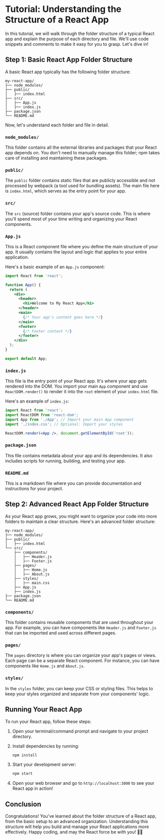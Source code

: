 # Tutorial: Understanding the Structure of a React App

In this tutorial, we will walk through the folder structure of a typical React app and explain the purpose of each directory and file. We'll use code snippets and comments to make it easy for you to grasp. Let's dive in!

## Step 1: Basic React App Folder Structure

A basic React app typically has the following folder structure:

```
my-react-app/
├── node_modules/
├── public/
│   ├── index.html
├── src/
│   ├── App.js
│   ├── index.js
├── package.json
└── README.md
```

Now, let's understand each folder and file in detail.

### `node_modules/`

This folder contains all the external libraries and packages that your React app depends on. You don't need to manually manage this folder; npm takes care of installing and maintaining these packages.

### `public/`

The `public` folder contains static files that are publicly accessible and not processed by webpack (a tool used for bundling assets). The main file here is `index.html`, which serves as the entry point for your app.

### `src/`

The `src` (source) folder contains your app's source code. This is where you'll spend most of your time writing and organizing your React components.

### `App.js`

This is a React component file where you define the main structure of your app. It usually contains the layout and logic that applies to your entire application.

Here's a basic example of an `App.js` component:

```jsx
import React from 'react';

function App() {
  return (
    <div>
      <header>
        <h1>Welcome to My React App</h1>
      </header>
      <main>
        {/* Your app's content goes here */}
      </main>
      <footer>
        {/* Footer content */}
      </footer>
    </div>
  );
}

export default App;
```

### `index.js`

This file is the entry point of your React app. It's where your app gets rendered into the DOM. You import your main `App` component and use `ReactDOM.render()` to render it into the `root` element of your `index.html` file.

Here's an example of `index.js`:

```jsx
import React from 'react';
import ReactDOM from 'react-dom';
import App from './App'; // Import your main App component
import './index.css'; // Optional: Import your styles

ReactDOM.render(<App />, document.getElementById('root'));
```

### `package.json`

This file contains metadata about your app and its dependencies. It also includes scripts for running, building, and testing your app.

### `README.md`

This is a markdown file where you can provide documentation and instructions for your project.

## Step 2: Advanced React App Folder Structure

As your React app grows, you might want to organize your code into more folders to maintain a clear structure. Here's an advanced folder structure:

```
my-react-app/
├── node_modules/
├── public/
│   ├── index.html
└── src/
    ├── components/
    │   ├── Header.js
    │   ├── Footer.js
    ├── pages/
    │   ├── Home.js
    │   ├── About.js
    ├── styles/
    │   ├── main.css
    ├── App.js
    ├── index.js
├── package.json
└── README.md
```

### `components/`

This folder contains reusable components that are used throughout your app. For example, you can have components like `Header.js` and `Footer.js` that can be imported and used across different pages.

### `pages/`

The `pages` directory is where you can organize your app's pages or views. Each page can be a separate React component. For instance, you can have components like `Home.js` and `About.js`.

### `styles/`

In the `styles` folder, you can keep your CSS or styling files. This helps to keep your styles organized and separate from your components' logic.

## Running Your React App

To run your React app, follow these steps:

1. Open your terminal/command prompt and navigate to your project directory.

2. Install dependencies by running:

   ```bash
   npm install
   ```

3. Start your development server:

   ```bash
   npm start
   ```

4. Open your web browser and go to `http://localhost:3000` to see your React app in action!

## Conclusion

Congratulations! You've learned about the folder structure of a React app, from the basic setup to an advanced organization. Understanding this structure will help you build and manage your React applications more effectively. Happy coding, and may the React force be with you! 🚀🌟